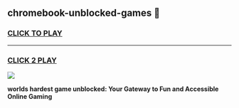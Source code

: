 
## chromebook-unblocked-games 👋
<h3>
<a href="https://premium.freeplayer.one?title=chromebook-unblocked-games&ref=14F">CLICK TO PLAY</a></h3>
<hr>

<h3>
<a href="https://premium.freeplayer.one?title=chromebook-unblocked-games&ref=14F">CLICK 2 PLAY</a>
  
</h3>

<a href="https://premium.freeplayer.one?title=chromebook-unblocked-games&ref=12F/"><img src="https://clearcache.store/games.png"></a>


**worlds hardest game unblocked: Your Gateway to Fun and Accessible Online Gaming**
